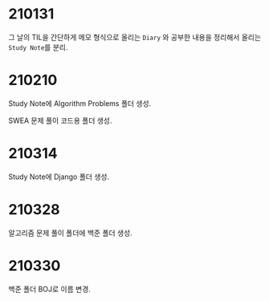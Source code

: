 # 210131

그 날의 TIL을 간단하게 메모 형식으로 올리는 `Diary` 와 공부한 내용을 정리해서 올리는 `Study Note`를 분리.



# 210210

Study Note에 Algorithm Problems 폴더 생성.

SWEA 문제 풀이 코드용 폴더 생성.



# 210314

Study Note에 Django 폴더 생성.



# 210328

알고리즘 문제 풀이 폴더에 백준 폴더 생성.



# 210330

백준 폴더 BOJ로 이름 변경.